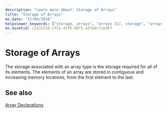 ```yaml
---
description: "Learn more about: Storage of Arrays"
title: "Storage of Arrays"
ms.date: "11/04/2016"
helpviewer_keywords: ["storage, arrays", "arrays [C], storage", "arrays [C]", "storing arrays"]
ms.assetid: c1331216-cf51-45f6-8072-a3fedc7cb367
---
```

# Storage of Arrays

The storage associated with an array type is the storage required for all of its elements. The elements of an array are stored in contiguous and increasing memory locations, from the first element to the last.

## See also

[Array Declarations](../c-language/array-declarations.md)
